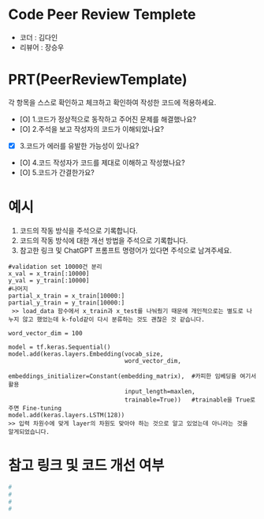 # Code Peer Review Templete
- 코더 : 김다인
- 리뷰어 : 장승우


# PRT(PeerReviewTemplate)
각 항목을 스스로 확인하고 체크하고 확인하여 작성한 코드에 적용하세요.
- [O] 1.코드가 정상적으로 동작하고 주어진 문제를 해결했나요?
- [O] 2.주석을 보고 작성자의 코드가 이해되었나요?
- [X] 3.코드가 에러를 유발한 가능성이 있나요?
- [O] 4.코드 작성자가 코드를 제대로 이해하고 작성했나요?
- [O] 5.코드가 간결한가요?

# 예시
1. 코드의 작동 방식을 주석으로 기록합니다.
2. 코드의 작동 방식에 대한 개선 방법을 주석으로 기록합니다.
3. 참고한 링크 및 ChatGPT 프롬프트 명령어가 있다면 주석으로 남겨주세요.
```
#validation set 10000건 분리
x_val = x_train[:10000]   
y_val = y_train[:10000]
#나머지
partial_x_train = x_train[10000:]  
partial_y_train = y_train[10000:]
 >> load_data 함수에서 x_train과 x_test를 나눠줬기 때문에 개인적으로는 별도로 나누지 않고 했었는데 k-fold같이 다시 분류하는 것도 괜찮은 것 같습니다.

word_vector_dim = 100  

model = tf.keras.Sequential()
model.add(keras.layers.Embedding(vocab_size, 
                                 word_vector_dim, 
                                 embeddings_initializer=Constant(embedding_matrix),  #카피한 임베딩을 여기서 활용
                                 input_length=maxlen, 
                                 trainable=True))   #trainable을 True로 주면 Fine-tuning
model.add(keras.layers.LSTM(128))
>> 입력 차원수에 맞게 layer의 차원도 맞아야 하는 것으로 알고 있었는데 아니라는 것을 알게되었습니다.
```

# 참고 링크 및 코드 개선 여부
```python
#
#
#
#
```

